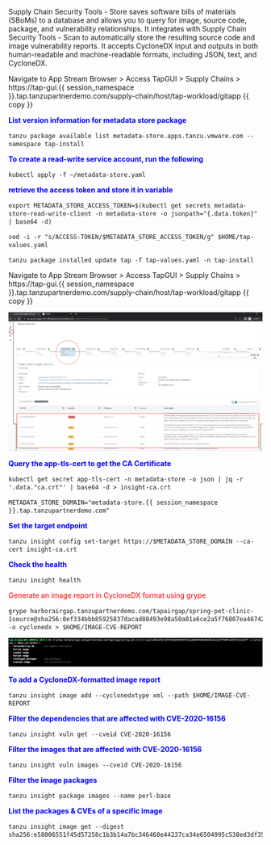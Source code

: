 Supply Chain Security Tools - Store saves software bills of materials (SBoMs) to a database and allows you to query for image, source code, package, and vulnerability relationships. It integrates with Supply Chain Security Tools - Scan to automatically store the resulting source code and image vulnerability reports. It accepts CycloneDX input and outputs in both human-readable and machine-readable formats, including JSON, text, and CycloneDX.


Navigate to App Stream Browser > Access TapGUI > Supply Chains > https://tap-gui.{{ session_namespace }}.tap.tanzupartnerdemo.com/supply-chain/host/tap-workload/gitapp {{ copy }}

<p style="color:blue"><strong> List version information for metadata store package  </strong></p>

```execute
tanzu package available list metadata-store.apps.tanzu.vmware.com --namespace tap-install
```

<p style="color:blue"><strong> To create a read-write service account, run the following </strong></p>

```execute
kubectl apply -f ~/metadata-store.yaml
```

<p style="color:blue"><strong> retrieve the access token and store it in variable</strong></p>

```execute
export METADATA_STORE_ACCESS_TOKEN=$(kubectl get secrets metadata-store-read-write-client -n metadata-store -o jsonpath="{.data.token}" | base64 -d)
```

```execute
sed -i -r "s/ACCESS-TOKEN/$METADATA_STORE_ACCESS_TOKEN/g" $HOME/tap-values.yaml
```

```execute
tanzu package installed update tap -f tap-values.yaml -n tap-install
```

Navigate to App Stream Browser > Access TapGUI > Supply Chains > https://tap-gui.{{ session_namespace }}.tap.tanzupartnerdemo.com/supply-chain/host/tap-workload/gitapp {{ copy }}

![Local host](images/sbom-10.png)

<p style="color:blue"><strong> Query the app-tls-cert to get the CA Certificate </strong></p>

```execute
kubectl get secret app-tls-cert -n metadata-store -o json | jq -r '.data."ca.crt"' | base64 -d > insight-ca.crt
```

```execute
METADATA_STORE_DOMAIN="metadata-store.{{ session_namespace }}.tap.tanzupartnerdemo.com"
```

<p style="color:blue"><strong> Set the target endpoint </strong></p>

```execute
tanzu insight config set-target https://$METADATA_STORE_DOMAIN --ca-cert insight-ca.crt
```

<p style="color:blue"><strong> Check the health </strong></p>

```execute
tanzu insight health
```

<p style="color:red"> Generate an image report in CycloneDX format using grype </p>


```execute
grype harborairgap.tanzupartnerdemo.com/tapairgap/spring-pet-clinic-1source@sha256:0ef334bbb85925837dacad88493e98a50a01a6ce2a5f76807ea467424c4ea5ff -o cyclonedx > $HOME/IMAGE-CVE-REPORT
```

![Local host](images/grype-11.png)

<p style="color:blue"><strong> To add a CycloneDX-formatted image report </strong></p>

```execute
tanzu insight image add --cyclonedxtype xml --path $HOME/IMAGE-CVE-REPORT
```

<p style="color:blue"><strong> Filter the dependencies that are affected with CVE-2020-16156 </strong></p>

```execute
tanzu insight vuln get --cveid CVE-2020-16156
```

<p style="color:blue"><strong> Filter the images that are affected with CVE-2020-16156 </strong></p>

```execute
tanzu insight vuln images --cveid CVE-2020-16156
```

<p style="color:blue"><strong> Filter the image packages </strong></p>

```execute
tanzu insight package images --name perl-base
```

<p style="color:blue"><strong> List the packages & CVEs of a specific image </strong></p>

```execute
tanzu insight image get --digest sha256:e58006551f45d57258c1b3b14a7bc346460e44237ca34e6504995c538ed3df35
```

